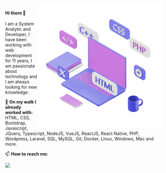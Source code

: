 <img src="./comp.gif" min-width="400px" max-width="400px" width="400px" align="right" alt="Computer JoulGS">


<h4>Hi there 👋</h4>

I am a System Analytic and Developer, I have been working with web development for 11 years, I am passionate about technology and I am always looking for new knowledge.

<p align="left">
  🧰  <strong>On my walk I already worked with:</strong> HTML, CSS, Bootstrap, Javascript, JQuery, Typescript, NodeJS, VueJS, ReactJS, React Native, PHP, Wordpress, Laravel, SQL, MySQL, Git, Docker, Linux, Windows, Mac and more.
</p>

<p align="left">
  📫 <strong>How to reach me:</strong>
</p>

<p align="left">
  <a href="mailto:joul.gs@gmail.com" alt="Gmail">
  <img src="https://img.shields.io/badge/-Gmail-FF0000?style=flat-square&labelColor=FF0000&logo=gmail&logoColor=white&link=mailto:joul.gs@gmail.com" /></a>
</p>  
